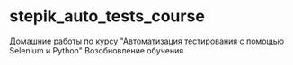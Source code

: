 # stepik_auto_tests_course

Домашние работы по курсу "Автоматизация тестирования с помощью Selenium и Python" 
Возобновление обучения